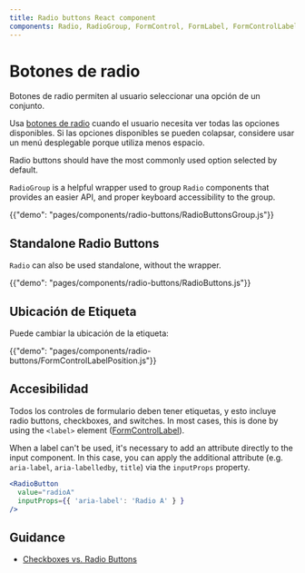 ```yaml
---
title: Radio buttons React component
components: Radio, RadioGroup, FormControl, FormLabel, FormControlLabel
---
```


# Botones de radio

<p class="description">Botones de radio permiten al usuario seleccionar una opción de un conjunto.</p>

Usa [botones de radio](https://material.io/design/components/selection-controls.html#radio-buttons) cuando el usuario necesita ver todas las opciones disponibles. Si las opciones disponibles se pueden colapsar, considere usar un menú desplegable porque utiliza menos espacio.

Radio buttons should have the most commonly used option selected by default.

`RadioGroup` is a helpful wrapper used to group `Radio` components that provides an easier API, and proper keyboard accessibility to the group.

{{"demo": "pages/components/radio-buttons/RadioButtonsGroup.js"}}

## Standalone Radio Buttons

`Radio` can also be used standalone, without the wrapper.

{{"demo": "pages/components/radio-buttons/RadioButtons.js"}}

## Ubicación de Etiqueta

Puede cambiar la ubicación de la etiqueta:

{{"demo": "pages/components/radio-buttons/FormControlLabelPosition.js"}}

## Accesibilidad

Todos los controles de formulario deben tener etiquetas, y esto incluye radio buttons, checkboxes, and switches. In most cases, this is done by using the `<label>` element ([FormControlLabel](/api/form-control-label/)).

When a label can't be used, it's necessary to add an attribute directly to the input component. In this case, you can apply the additional attribute (e.g. `aria-label`, `aria-labelledby`, `title`) via the `inputProps` property.

```jsx
<RadioButton
  value="radioA"
  inputProps={{ 'aria-label': 'Radio A' } }
/>
```

## Guidance

- [Checkboxes vs. Radio Buttons](https://www.nngroup.com/articles/checkboxes-vs-radio-buttons/)